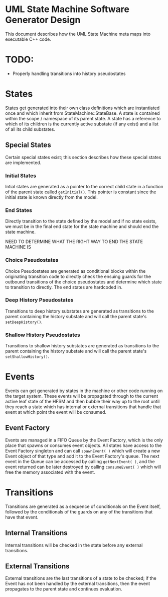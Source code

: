 # UML State Machine Software Generator Design

This document describes how the UML State Machine meta maps into
executable C++ code.

# TODO:

* Properly handling transitions into history pseudostates

# States

States get generated into their own class definitions which are
instantiated once and which inherit from StateMachine::StateBase.  A
state is contained within the scope / namespace of its parent state.
A state has a reference to which of its children is the currently
active substate (if any exist) and a list of all its child substates.

## Special States

Certain special states exist; this section describes how these special
states are implemented.

### Initial States

Intial states are generated as a pointer to the correct child state in
a function of the parent state called `getInitial()`. This pointer is
constant since the initial state is known directly from the model.

### End States

Directly transition to the state defined by the model and if no state
exists, we must be in the final end state for the state machine and
should end the state machine.

NEED TO DETERMINE WHAT THE RIGHT WAY TO END THE STATE MACHINE IS

### Choice Pseudostates

Choice Pseudostates are generated as conditional blocks within the
originating transition code to directly check the ensuing guards for
the outbound transitions of the choice pseudostates and determine
which state to transition to directly. The end states are hardcoded
in.

### Deep History Pseudostates

Transitions to deep history substates are generated as transitions to
the parent containing the history substate and will call the parent
state's `setDeepHistory()`.

### Shallow History Pseudostates

Transitions to shallow history substates are generated as transitions
to the parent containing the history substate and will call the parent
state's `setShallowHistory()`.

# Events

Events can get generated by states in the machine or other code
running on the target system. These events will be propagated through
to the current active leaf state of the HFSM and then bubble their way
up to the root until they reach a state which has internal or external
transitions that handle that event at which point the event will be
consumed.

## Event Factory

Events are managed in a FIFO Queue by the Event Factory, which is the
only place that spawns or consumes event objects. All states have
access to the Event Factory singleton and can call `spawnEvent( )`
which will create a new Event object of that type and add it to the
Event Factory's queue. The next event in the Queue can be accessed by
calling `getNextEvent( )`, and the event returned can be later
destroyed by calling `consumeEvent( )` which will free the memory
associated with the event.

# Transitions

Transitions are generated as a sequence of conditionals on the Event
itself, followed by the conditionals of the guards on any of the
transitions that have that event.

## Internal Transitions

Internal transitions will be checked in the state before any external
transitions.

## External Transitions

External transitions are the last transitions of a state to be
checked; if the Event has not been handled by the external
transitions, then the event propagates to the parent state and
continues evaluation.
